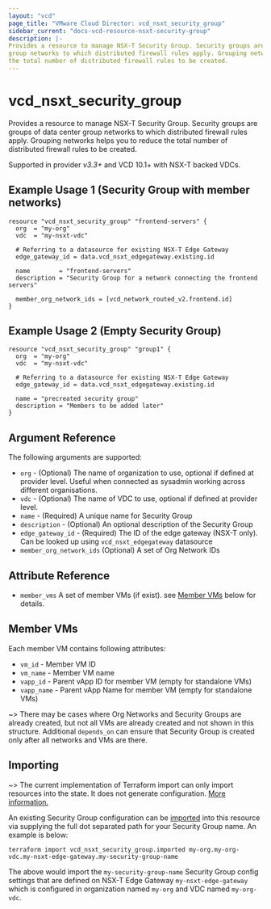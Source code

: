 ```yaml
---
layout: "vcd"
page_title: "VMware Cloud Director: vcd_nsxt_security_group"
sidebar_current: "docs-vcd-resource-nsxt-security-group"
description: |-
Provides a resource to manage NSX-T Security Group. Security groups are groups of data center
group networks to which distributed firewall rules apply. Grouping networks helps you to reduce
the total number of distributed firewall rules to be created.
---
```


# vcd\_nsxt\_security\_group

Provides a resource to manage NSX-T Security Group. Security groups are groups of data center group
networks to which distributed firewall rules apply. Grouping networks helps you to reduce the total
number of distributed firewall rules to be created.

Supported in provider *v3.3+* and VCD 10.1+ with NSX-T backed VDCs.

## Example Usage 1 (Security Group with member networks)

```hcl
resource "vcd_nsxt_security_group" "frontend-servers" {
  org  = "my-org"
  vdc  = "my-nsxt-vdc"

  # Referring to a datasource for existing NSX-T Edge Gateway
  edge_gateway_id = data.vcd_nsxt_edgegateway.existing.id

  name        = "frontend-servers"
  description = "Security Group for a network connecting the frontend servers"

  member_org_network_ids = [vcd_network_routed_v2.frontend.id]
}
```

## Example Usage 2 (Empty Security Group)
```hcl
resource "vcd_nsxt_security_group" "group1" {
  org  = "my-org"
  vdc  = "my-nsxt-vdc"

  # Referring to a datasource for existing NSX-T Edge Gateway
  edge_gateway_id = data.vcd_nsxt_edgegateway.existing.id

  name = "precreated security group"
  description = "Members to be added later"
}
```

## Argument Reference

The following arguments are supported:

* `org` - (Optional) The name of organization to use, optional if defined at provider level. Useful
  when connected as sysadmin working across different organisations.
* `vdc` - (Optional) The name of VDC to use, optional if defined at provider level.
* `name` - (Required) A unique name for Security Group
* `description` - (Optional) An optional description of the Security Group
* `edge_gateway_id` - (Required) The ID of the edge gateway (NSX-T only). Can be looked up using
  `vcd_nsxt_edgegateway` datasource
* `member_org_network_ids` (Optional) A set of Org Network IDs

## Attribute Reference
* `member_vms` A set of member VMs (if exist). see [Member VMs](#member-vms) below for details.

<a id="member-vms"></a>
## Member VMs

Each member VM contains following attributes:

* `vm_id` - Member VM ID
* `vm_name` - Member VM name
* `vapp_id` - Parent vApp ID for member VM (empty for standalone VMs)
* `vapp_name` - Parent vApp Name for member VM (empty for standalone VMs)

~> There may be cases where Org Networks and Security Groups are already created, but
not all VMs are already created and not shown in this structure. Additional `depends_on` can ensure
that Security Group is created only after all networks and VMs are there.

## Importing

~> The current implementation of Terraform import can only import resources into the state.
It does not generate configuration. [More information.](https://www.terraform.io/docs/import/)

An existing Security Group configuration can be [imported][docs-import] into this resource
via supplying the full dot separated path for your Security Group name. An example is
below:

[docs-import]: https://www.terraform.io/docs/import/

```
terraform import vcd_nsxt_security_group.imported my-org.my-org-vdc.my-nsxt-edge-gateway.my-security-group-name
```

The above would import the `my-security-group-name` Security Group config settings that are defined
on NSX-T Edge Gateway `my-nsxt-edge-gateway` which is configured in organization named `my-org` and
VDC named `my-org-vdc`.
